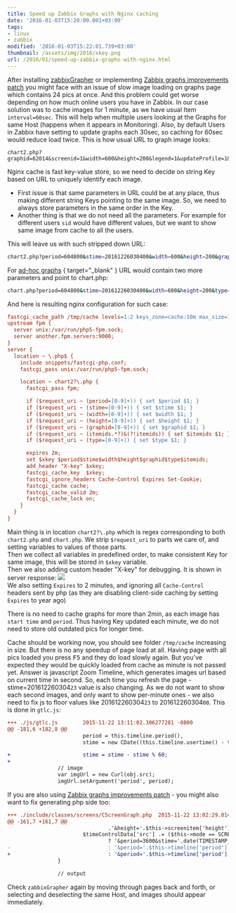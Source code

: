 ```yaml
---
title: Speed up Zabbix Graphs with Nginx caching
date: '2016-01-03T15:20:00.001+03:00'
tags:
- linux
- zabbix
modified: '2016-01-03T15:22:01.739+03:00'
thumbnail: /assets/img/2016/xkey.png
url: /2016/01/speed-up-zabbix-graphs-with-nginx.html
---
```

After installing [zabbixGrapher](/2016/08/zabbix-vs-graphs.html) or implementing [Zabbix graphs improvements patch](/2015/08/zabbix-graphs-improvements-patch.html) you might face with an issue of slow image loading on graphs page which contains 24  pics at once. And this problem could get worse depending on how much online users you have in Zabbix. In our case solution was to cache images for 1 minute, as we have usual Item `interval=60sec`. This will help when multiple users looking at the Graphs for same Host (happens when it appears in Monitoring). Also, by default Users in Zabbix have setting to update graphs each 30sec, so caching for 60sec would reduce load twice.
This is how usual URL to graph image looks:
```shell
chart2.php?graphid=62014&screenid=1&width=600&height=200&legend=1&updateProfile=1&profileIdx=web.screens&profileIdx2=62014&period=604800&stime=20161226030400&sid=f3df43d8c3f401ec
```

Nginx cache is fast key-value store, so we need to decide on string Key based on URL to uniquely identify each image. 
- First issue is that same parameters in URL could be at any place, thus making different string Keys pointing to the same image. So, we need to always store parameters in the same order in the Key.
- Another thing is that we do not need all the parameters. For example for different users `sid` would have different values, but we want to show same image from cache to all the users.

This will leave us with such stripped down URL:
```bash
chart2.php?period=604800&stime=20161226030400&width=600&height=200&graphid=62014
```

For [ad-hoc graphs](https://www.zabbix.com/documentation/2.4/manual/config/visualisation/graphs/adhoc)
{ target="_blank" } URL would contain two more parameters and point to chart.php:
```bash
chart.php?period=604800&stime=20161226030400&width=600&height=200&type=0&itemids%5B0%5D=34843&itemids%5B1%5D=34844&itemids%5B2%5D=34845
````

And here is resulting nginx configuration for such case:
```ini
fastcgi_cache_path /tmp/cache levels=1:2 keys_zone=cache:10m max_size=1G;
upstream fpm {
  server unix:/var/run/php5-fpm.sock;
  server another.fpm.servers:9000;
}
server {
  location ~ \.php$ {
    include snippets/fastcgi-php.conf;
    fastcgi_pass unix:/var/run/php5-fpm.sock;

    location ~ chart2?\.php {
      fastcgi_pass fpm;

      if ($request_uri ~ (period=[0-9]+)) { set $period $1; }
      if ($request_uri ~ (stime=[0-9]+)) { set $stime $1; }
      if ($request_uri ~ (width=[0-9]+)) { set $width $1; }
      if ($request_uri ~ (height=[0-9]+)) { set $height $1; }
      if ($request_uri ~ (graphid=[0-9]+)) { set $graphid $1; }
      if ($request_uri ~ (itemids.*?)&(?!itemids)) { set $itemids $1; }
      if ($request_uri ~ (type=[0-9]+)) { set $type $1; }

      expires 2m;
      set $xkey $period$stime$width$height$graphid$type$itemids;
      add_header "X-key" $xkey;
      fastcgi_cache_key  $xkey;
      fastcgi_ignore_headers Cache-Control Expires Set-Cookie;
      fastcgi_cache cache;
      fastcgi_cache_valid 2m;
      fastcgi_cache_lock on;
    }
  }
}
```
Main thing is in location `chart2?\.php` which is regex corresponding to both `chart2.php` and `chart.php`. We strip `$request_uri` to parts we care of, and setting variables to values of those parts.  
Then we collect all variables in predefined order, to make consistent Key for same image, this will be stored in `$xkey` variable.  
Then we also adding custom header "X-key" for debugging. It is shown in server response:
![](/assets/img/2016/xkey.png)  
We also setting `Expires` to 2 minutes, and ignoring all `Cache-Control` headers sent by php (as they are disabling client-side caching by setting `Expires` to year ago)

There is no need to cache graphs for more than 2min, as each image has `start time` and `period`. Thus having Key updated each minute, we do not need to store old outdated pics for longer time.

Cache should be working now, you should see folder `/tmp/cache` increasing in size. But there is no any speedup of page load at all. Having page with all pics loaded you press <kbd>F5</kbd> and they do load slowly again. But you've expected they would be quickly loaded from cache as minute is not passed yet. Answer is javascript Zoom Timeline, which generates images url based on current time in second. So, each time you refresh the page - stime=201612260304`23` value is also changing. As we do not want to show each second images, and only want to show per-minute ones - we also need to fix js to floor values like 201612260304`23` to 201612260304`00`. This is done in `gtlc.js`:
```diff
+++ ./js/gtlc.js        2015-11-22 13:11:02.306277281 -0800
@@ -181,6 +182,8 @@
                        period = this.timeline.period(),
                        stime = new CDate((this.timeline.usertime() - this.timeline.period()) * 1000).getZBXDate();

+                       stime = stime - stime % 60;
+
                // image
                var imgUrl = new Curl(obj.src);
                imgUrl.setArgument('period', period);
```
If you are also using [Zabbix graphs improvements patch](/2015/08/zabbix-graphs-improvements-patch.html) - you might also want to fix generating php side too:
```diff
+++ ./include/classes/screens/CScreenGraph.php  2015-11-22 13:02:29.014493480 -0800
@@ -161,7 +161,7 @@
                                .'&height='.$this->screenitem['height'].'&legend='.$legend.$this->getProfileUrlParams();
                        $timeControlData['src'] .= ($this->mode == SCREEN_MODE_EDIT)
                                ? '&period=3600&stime='.date(TIMESTAMP_FORMAT, time())
-                               : '&period='.$this->timeline['period'].'&stime='.$this->timeline['stimeNow'];
+                               : '&period='.$this->timeline['period'].'&stime='.($this->timeline['stimeNow'] - $this->timeline['stimeNow'] % 100);
                }

                // output
```
Check `zabbixGrapher` again by moving through pages back and forth, or selecting and deselecting the same Host, and images should appear immediately.
